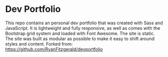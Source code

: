 # Dev Portfolio

This repo contains an personal dev portfolio that was created with Sass and JavaScript. It is lightweight and fully responsive, as well as comes with the Bootstrap grid system and loaded with Font Awesome. The site is static. The site was built as modular as possible to make it easy to shift around styles and content. Forked from: https://github.com/RyanFitzgerald/devportfolio
